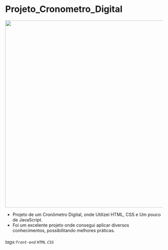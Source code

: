 # Projeto_Cronometro_Digital

<div align="center">
<img src="https://user-images.githubusercontent.com/83438974/137060737-f92e67e4-66b1-40b8-b752-75192da7f463.png" width="600px"/>
</div>

- Projeto de um Cronômetro Digital, onde Utilizei HTML, CSS e Um pouco de JavaScript.
- Foi um excelente projeto onde consegui aplicar diversos conhecimentos, possibilitando melhores práticas.


###### tags:`front-end` `HTML` `CSS`


